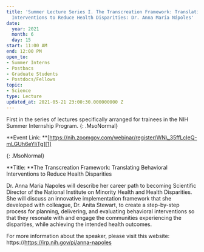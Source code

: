 ```yaml
---
title: 'Summer Lecture Series I. The Transcreation Framework: Translating Behavioral
  Interventions to Reduce Health Disparities: Dr. Anna María Nápoles'
date:
  year: 2021
  month: 6
  day: 15
start: 11:00 AM
end: 12:00 PM
open_to:
- Summer Interns
- Postbacs
- Graduate Students
- Postdocs/Fellows
topic:
- Science
type: Lecture
updated_at: 2021-05-21 23:00:30.000000000 Z
---
```

<!--StartFragment-->

<span style="color: #262626;"><span style="font-size: 100%;">First in
the series of lectures specifically arranged for trainees in the NIH
Summer Internship Program.</span></span>
{: .MsoNormal}

<span style="color: #262626;"><span style="font-size: 100%;">**Event
Link: **[https://nih.zoomgov.com/webinar/register/WN\_35ffLcIeQ-mLGUh6eYliTg][1]

</span></span>
{: .MsoNormal}

**Title: **The Transcreation Framework: Translating Behavioral
Interventions to Reduce Health Disparities

Dr. Anna Maria Napoles will describe her career path to becoming
Scientific Director of the National Institute on Minority Health and
Health Disparities. She will discuss an innovative implementation
framework that she developed with colleague, Dr. Anita Stewart, to
create a step-by-step process for planning, delivering, and evaluating
behavioral interventions so that they resonate with and engage the
communities experiencing the disparities, while achieving the intended
health outcomes.

For more information about the speaker, please visit this website:
https://https://irp.nih.gov/pi/anna-napoles

 



[1]: https://nih.zoomgov.com/webinar/register/WN_35ffLcIeQ-mLGUh6eYliTg
